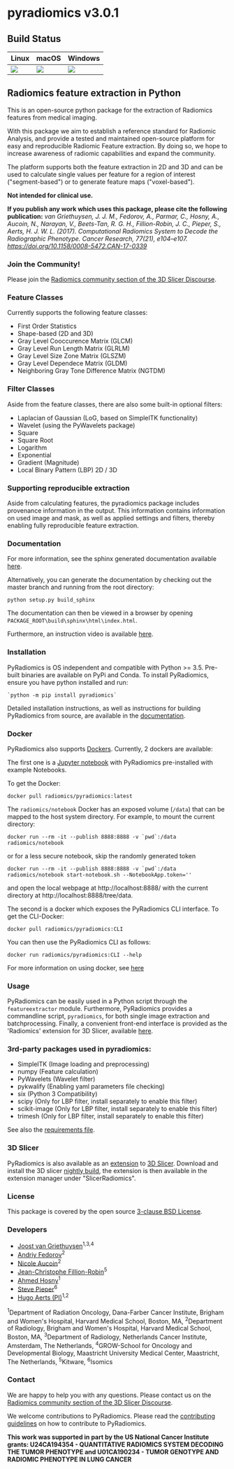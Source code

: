 # pyradiomics v3.0.1

## Build Status

| Linux                          | macOS                         | Windows                       |
| ------------------------------ | ----------------------------- | ----------------------------- |
| [![][circleci]][circleci-lnk]  | [![][travisci]][travisci-lnk] | [![][appveyor]][appveyor-lnk] |


[appveyor]: https://ci.appveyor.com/api/projects/status/tw69xbbeyluk7fl7/branch/master?svg=true
[appveyor-lnk]: https://ci.appveyor.com/project/AIM-Harvard/pyradiomics/branch/master

[circleci]: https://circleci.com/gh/AIM-Harvard/pyradiomics.svg?style=svg&circle-token=a4748cf0de5fad2c12bc93a485282378551c3584
[circleci-lnk]: https://circleci.com/gh/AIM-Harvard/pyradiomics

[travisci]: https://travis-ci.com/AIM-Harvard/pyradiomics.svg?branch=master
[travisci-lnk]: https://travis-ci.com/AIM-Harvard/pyradiomics

## Radiomics feature extraction in Python
This is an open-source python package for the extraction of Radiomics features from medical imaging.

With this package we aim to establish a reference standard for Radiomic Analysis, and provide a tested and maintained
open-source platform for easy and reproducible Radiomic Feature extraction. By doing so, we hope to increase awareness
of radiomic capabilities and expand the community.

The platform supports both the feature extraction in 2D and 3D and can be used to calculate single values per feature
for a region of interest ("segment-based") or to generate feature maps ("voxel-based"). 

**Not intended for clinical use.**

**If you publish any work which uses this package, please cite the following publication:**
*van Griethuysen, J. J. M., Fedorov, A., Parmar, C., Hosny, A., Aucoin, N., Narayan, V., Beets-Tan, R. G. H.,
Fillion-Robin, J. C., Pieper, S.,  Aerts, H. J. W. L. (2017). Computational Radiomics System to Decode the Radiographic
Phenotype. Cancer Research, 77(21), e104–e107. https://doi.org/10.1158/0008-5472.CAN-17-0339*

### Join the Community!

Please join the [Radiomics community section of the 3D Slicer Discourse](https://discourse.slicer.org/c/community/radiomics/23).

### Feature Classes
Currently supports the following feature classes:

 - First Order Statistics
 - Shape-based (2D and 3D)
 - Gray Level Cooccurence Matrix (GLCM)
 - Gray Level Run Length Matrix (GLRLM)
 - Gray Level Size Zone Matrix (GLSZM)
 - Gray Level Dependece Matrix (GLDM)
 - Neighboring Gray Tone Difference Matrix (NGTDM)

### Filter Classes
Aside from the feature classes, there are also some built-in optional filters:

- Laplacian of Gaussian (LoG, based on SimpleITK functionality)
- Wavelet (using the PyWavelets package)
- Square
- Square Root
- Logarithm
- Exponential
- Gradient (Magnitude)
- Local Binary Pattern (LBP) 2D / 3D

### Supporting reproducible extraction
Aside from calculating features, the pyradiomics package includes provenance information in the
output. This information contains information on used image and mask, as well as applied settings
and filters, thereby enabling fully reproducible feature extraction.

### Documentation
For more information, see the sphinx generated documentation available [here](http://pyradiomics.readthedocs.io/).

Alternatively, you can generate the documentation by checking out the master branch and running from the root directory:

    python setup.py build_sphinx

The documentation can then be viewed in a browser by opening `PACKAGE_ROOT\build\sphinx\html\index.html`. 

Furthermore, an instruction video is available [here](http://radiomics.io/pyradiomics.html).

### Installation
PyRadiomics is OS independent and compatible with Python >= 3.5. Pre-built binaries are available on
PyPi and Conda. To install PyRadiomics, ensure you have python
installed and run:

    `python -m pip install pyradiomics`

Detailed installation instructions, as well as instructions for building PyRadiomics from source, are available in the 
[documentation](http://pyradiomics.readthedocs.io/en/latest/installation.html).

### Docker
PyRadiomics also supports [Dockers](https://www.docker.com/).  Currently, 2 dockers are available:

The first one is a [Jupyter notebook](http://jupyter.org/) with PyRadiomics pre-installed with example Notebooks. 

To get the Docker:

    docker pull radiomics/pyradiomics:latest

The `radiomics/notebook` Docker has an exposed volume (`/data`) that can be mapped to the host system directory.  For example, to mount the current directory:

    docker run --rm -it --publish 8888:8888 -v `pwd`:/data radiomics/notebook

or for a less secure notebook, skip the randomly generated token

    docker run --rm -it --publish 8888:8888 -v `pwd`:/data radiomics/notebook start-notebook.sh --NotebookApp.token=''

and open the local webpage at http://localhost:8888/ with the current directory at http://localhost:8888/tree/data.

The second is a docker which exposes the PyRadiomics CLI interface. To get the CLI-Docker:

    docker pull radiomics/pyradiomics:CLI

You can then use the PyRadiomics CLI as follows:

    docker run radiomics/pyradiomics:CLI --help

For more information on using docker, see
[here](https://pyradiomics.readthedocs.io/en/latest/installation.html#use-pyradiomics-docker)

### Usage
PyRadiomics can be easily used in a Python script through the `featureextractor`
module. Furthermore, PyRadiomics provides a commandline script, `pyradiomics`, for both single image extraction and 
batchprocessing. Finally, a convenient front-end interface is provided as the 'Radiomics'
extension for 3D Slicer, available [here](https://github.com/Radiomics/SlicerRadiomics).

### 3rd-party packages used in pyradiomics:
 - SimpleITK (Image loading and preprocessing)
 - numpy (Feature calculation)
 - PyWavelets (Wavelet filter)
 - pykwalify (Enabling yaml parameters file checking)
 - six (Python 3 Compatibility)
 - scipy (Only for LBP filter, install separately to enable this filter)
 - scikit-image (Only for LBP filter, install separately to enable this filter)
 - trimesh (Only for LBP filter, install separately to enable this filter)

See also the [requirements file](requirements.txt).

### 3D Slicer
PyRadiomics is also available as an [extension](https://github.com/Radiomics/SlicerRadiomics) to [3D Slicer](slicer.org). 
Download and install the 3D slicer [nightly build](http://download.slicer.org/), the extension is then available in the
extension manager under "SlicerRadiomics".

### License
This package is covered by the open source [3-clause BSD License](LICENSE.txt).

### Developers
 - [Joost van Griethuysen](https://github.com/JoostJM)<sup>1,3,4</sup>
 - [Andriy Fedorov](https://github.com/fedorov)<sup>2</sup>
 - [Nicole Aucoin](https://github.com/naucoin)<sup>2</sup>
 - [Jean-Christophe Fillion-Robin](https://github.com/jcfr)<sup>5</sup>
 - [Ahmed Hosny](https://github.com/ahmedhosny)<sup>1</sup>
 - [Steve Pieper](https://github.com/pieper)<sup>6</sup>
 - [Hugo Aerts (PI)](https://github.com/hugoaerts)<sup>1,2</sup>
 
<sup>1</sup>Department of Radiation Oncology, Dana-Farber Cancer Institute, Brigham and Women's Hospital, Harvard Medical School, Boston, MA,
<sup>2</sup>Department of Radiology, Brigham and Women's Hospital, Harvard Medical School, Boston, MA,
<sup>3</sup>Department of Radiology, Netherlands Cancer Institute, Amsterdam, The Netherlands, 
<sup>4</sup>GROW-School for Oncology and Developmental Biology, Maastricht University Medical Center, Maastricht, The Netherlands,
<sup>5</sup>Kitware,
<sup>6</sup>Isomics

### Contact
We are happy to help you with any questions. Please contact us on the [Radiomics community section of the 3D Slicer Discourse](https://discourse.slicer.org/c/community/radiomics/23).

We welcome contributions to PyRadiomics. Please read the [contributing guidelines](CONTRIBUTING.rst) on how to
contribute to PyRadiomics.

**This work was supported in part by the US National Cancer Institute grants: 
U24CA194354 - QUANTITATIVE RADIOMICS SYSTEM DECODING THE TUMOR PHENOTYPE and U01CA190234 - TUMOR GENOTYPE AND RADIOMIC PHENOTYPE IN LUNG CANCER**
